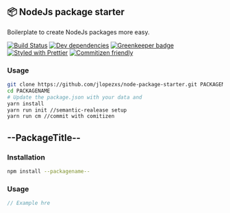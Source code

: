 ## :package: NodeJs package starter
Boilerplate to create NodeJs packages more easy.

[![Build Status](https://img.shields.io/travis/jlopezxs/node-package-starter.svg)](https://travis-ci.org/jlopezxs/node-package-starter)
[![Dev dependencies](https://david-dm.org/jlopezxs/node-package-starter/dev-status.svg)](https://david-dm.org/jlopezxs/node-package-starter?type=dev)
[![Greenkeeper badge](https://badges.greenkeeper.io/jlopezxs/node-package-starter.svg)](https://greenkeeper.io/)
[![Styled with Prettier](https://img.shields.io/badge/styled_with-prettier-ff69b4.svg)](https://github.com/prettier/prettier)
[![Commitizen friendly](https://img.shields.io/badge/commitizen-friendly-brightgreen.svg)](http://commitizen.github.io/cz-cli/)


### Usage

```bash
git clone https://github.com/jlopezxs/node-package-starter.git PACKAGENAME
cd PACKAGENAME
# Update the package.json with your data and
yarn install
yarn run init //semantic-realease setup
yarn run cm //commit with comitizen
```

## --PackageTitle--

### Installation

```bash
npm install --packagename--
```

### Usage

```js
// Example hre
```
